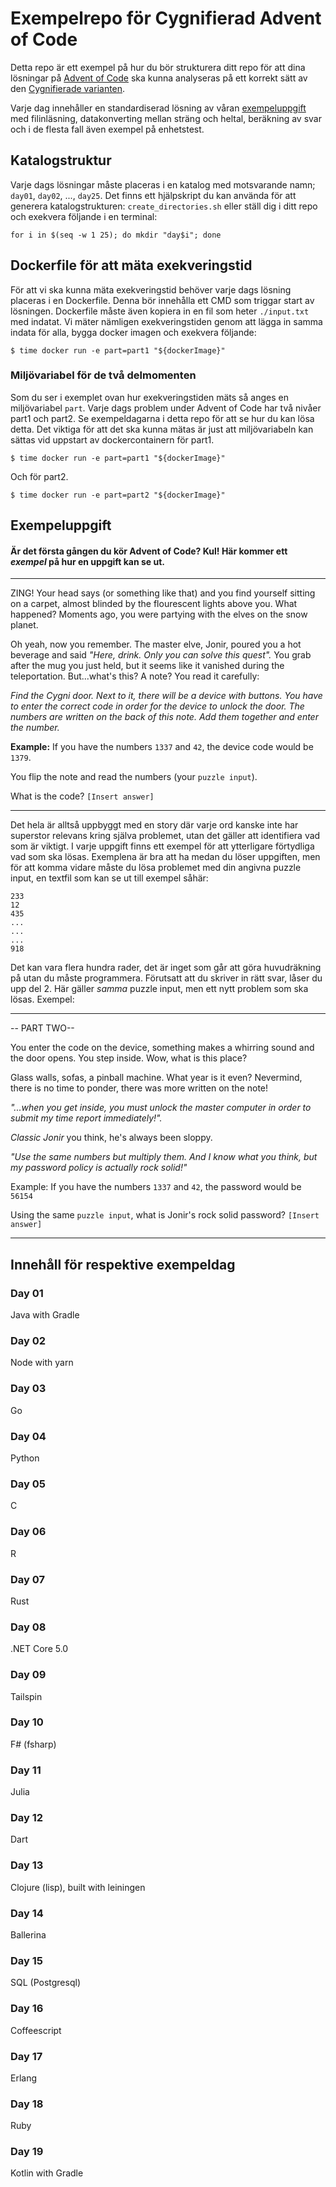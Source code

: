 # Exempelrepo för Cygnifierad Advent of Code
Detta repo är ett exempel på hur du bör strukturera ditt repo för att dina lösningar på [Advent of Code](https://adventofcode.com/) ska kunna analyseras på ett korrekt sätt av den [Cygnifierade varianten](https://cygni.github.io/aoc).

Varje dag innehåller en standardiserad lösning av våran [exempeluppgift](#exempeluppgift) med filinläsning, datakonverting mellan sträng och heltal, beräkning av svar och i de flesta fall
även exempel på enhetstest.

## Katalogstruktur
Varje dags lösningar måste placeras i en katalog med motsvarande namn; `day01`, `day02`, ..., `day25`. Det finns ett hjälpskript du kan använda för att generera katalogstrukturen: `create_directories.sh` eller ställ dig i ditt repo och exekvera följande i en terminal:

```for i in $(seq -w 1 25); do mkdir "day$i"; done```

## Dockerfile för att mäta exekveringstid
För att vi ska kunna mäta exekveringstid behöver varje dags lösning placeras i en Dockerfile. Denna bör innehålla ett CMD som triggar start av lösningen. Dockerfile måste även kopiera in en fil som heter `./input.txt` med indatat. Vi mäter nämligen exekveringstiden genom att lägga in samma indata för alla, bygga docker imagen och exekvera följande:

```
$ time docker run -e part=part1 "${dockerImage}"
```

### Miljövariabel för de två delmomenten
Som du ser i exemplet ovan hur exekveringstiden mäts så anges en miljövariabel `part`. Varje dags problem under Advent of Code har två nivåer part1 och part2. Se exempeldagarna i detta repo för att se hur du kan lösa detta. Det viktiga för att det ska kunna mätas är just att miljövariabeln kan sättas vid uppstart av dockercontainern för part1.

```
$ time docker run -e part=part1 "${dockerImage}"
```

Och för part2.
```
$ time docker run -e part=part2 "${dockerImage}"
```

## Exempeluppgift

#### Är det första gången du kör Advent of Code? Kul! Här kommer ett _exempel_ på hur en uppgift kan se ut.

---
ZING! Your head says (or something like that) and you find yourself sitting on a carpet, almost blinded by the flourescent lights above you. What happened? Moments ago, you were partying with the elves on the snow planet. 

Oh yeah, now you remember. The master elve, Jonir, poured you a hot beverage and said _"Here, drink. Only you can solve this quest"._ You grab after the mug you just held, but it seems like it vanished during the teleportation. But...what's this? A note? You read it carefully:

_Find the Cygni door. Next to it, there will be a device with buttons. You have to enter the correct code in order for the device to unlock the door. The numbers are written on the back of this note. Add them together and enter the number._

**Example:** If you have the numbers `1337` and `42`, the device code would be `1379`.

You flip the note and read the numbers (your `puzzle input`).

What is the code? `[Insert answer]`

---

Det hela är alltså uppbyggt med en story där varje ord kanske inte har superstor relevans kring själva problemet, utan det gäller att identifiera vad som är viktigt. I varje uppgift finns ett exempel för att ytterligare förtydliga vad som ska lösas. Exemplena är bra att ha medan du löser uppgiften, men för att komma vidare måste du lösa problemet med din angivna puzzle input, en textfil som kan se ut till exempel såhär:

```
233
12
435
...
...
...
918
```

Det kan vara flera hundra rader, det är inget som går att göra huvudräkning på utan du måste programmera. Förutsatt att du skriver in rätt svar, låser du upp del 2. Här gäller _samma_ puzzle input, men ett nytt problem som ska lösas. Exempel:

---

-- PART TWO--

You enter the code on the device, something makes a whirring sound and the door opens. You step inside. Wow, what is this place? 

Glass walls, sofas, a pinball machine. What year is it even? Nevermind, there is no time to ponder, there was more written on the note! 

_"...when you get inside, you must unlock the master computer in order to submit my time report immediately!"._ 

_Classic Jonir_ you think, he's always been sloppy. 

_"Use the same numbers but multiply them. And I know what you think, but my password policy is actually rock solid!"_

Example: If you have the numbers `1337` and `42`, the password would be `56154`

Using the same `puzzle input`, what is Jonir's rock solid password? `[Insert answer]`

---

## Innehåll för respektive exempeldag

### Day 01
Java with Gradle

### Day 02
Node with yarn

### Day 03
Go

### Day 04
Python

### Day 05
C

### Day 06 
R

### Day 07
Rust

### Day 08
.NET Core 5.0

### Day 09
Tailspin

### Day 10
F# (fsharp)

### Day 11
Julia

### Day 12
Dart

### Day 13
Clojure (lisp), built with leiningen

### Day 14
Ballerina

### Day 15
SQL (Postgresql)

### Day 16
Coffeescript

### Day 17
Erlang

### Day 18
Ruby

### Day 19
Kotlin with Gradle
